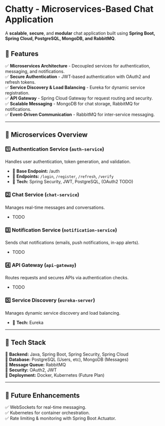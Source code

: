 # **Chatty - Microservices-Based Chat Application**  
A **scalable**, **secure**, and **modular** chat application built using **Spring Boot, Spring Cloud, PostgreSQL, MongoDB, and RabbitMQ**.  

## **🔹 Features**  
✅ **Microservices Architecture** - Decoupled services for authentication, messaging, and notifications.  
✅ **Secure Authentication** - JWT-based authentication with OAuth2 and refresh tokens.  
✅ **Service Discovery & Load Balancing** - Eureka for dynamic service registration.  
✅ **API Gateway** - Spring Cloud Gateway for request routing and security.  
✅ **Scalable Messaging** - MongoDB for chat storage, RabbitMQ for notifications.  
✅ **Event-Driven Communication** - RabbitMQ for inter-service messaging.  

---

## **🔹 Microservices Overview**  

### **1️⃣ Authentication Service (`auth-service`)**  
Handles user authentication, token generation, and validation.
- 🔹 **Base Endpoint:** /auth
- 🔹 **Endpoints:** `/login`, `/register`, `/refresh`, `/verify`  
- 🔹 **Tech:** Spring Security, JWT, PostgreSQL, (OAuth2 TODO)

### **2️⃣ Chat Service (`chat-service`)**  
Manages real-time messages and conversations.  
- TODO

### **3️⃣ Notification Service (`notification-service`)**  
Sends chat notifications (emails, push notifications, in-app alerts).  
- TODO

### **4️⃣ API Gateway (`api-gateway`)**  
Routes requests and secures APIs via authentication checks.  
- TODO

### **5️⃣ Service Discovery (`eureka-server`)**  
Manages dynamic service discovery and load balancing.  
- 🔹 **Tech:** Eureka  

---

## **🔹 Tech Stack**  
🔹 **Backend:** Java, Spring Boot, Spring Security, Spring Cloud  
🔹 **Database:** PostgreSQL (Users, etc), MongoDB (Messages)  
🔹 **Message Queue:** RabbitMQ  
🔹 **Security:** OAuth2, JWT  
🔹 **Deployment:** Docker, Kubernetes (Future Plan)  


---

## **🔹 Future Enhancements**  
✅ WebSockets for real-time messaging.  
✅ Kubernetes for container orchestration.  
✅ Rate limiting & monitoring with Spring Boot Actuator.  
